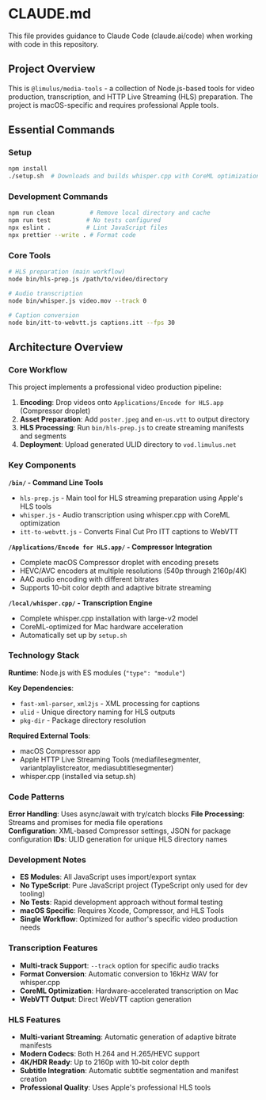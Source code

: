 # CLAUDE.md

This file provides guidance to Claude Code (claude.ai/code) when working with code in this repository.

## Project Overview

This is `@limulus/media-tools` - a collection of Node.js-based tools for video production, transcription, and HTTP Live Streaming (HLS) preparation. The project is macOS-specific and requires professional Apple tools.

## Essential Commands

### Setup
```bash
npm install
./setup.sh  # Downloads and builds whisper.cpp with CoreML optimization
```

### Development Commands
```bash
npm run clean          # Remove local directory and cache
npm run test          # No tests configured
npx eslint .          # Lint JavaScript files  
npx prettier --write . # Format code
```

### Core Tools
```bash
# HLS preparation (main workflow)
node bin/hls-prep.js /path/to/video/directory

# Audio transcription 
node bin/whisper.js video.mov --track 0

# Caption conversion
node bin/itt-to-webvtt.js captions.itt --fps 30
```

## Architecture Overview

### Core Workflow
This project implements a professional video production pipeline:

1. **Encoding**: Drop videos onto `Applications/Encode for HLS.app` (Compressor droplet)
2. **Asset Preparation**: Add `poster.jpeg` and `en-us.vtt` to output directory
3. **HLS Processing**: Run `bin/hls-prep.js` to create streaming manifests and segments
4. **Deployment**: Upload generated ULID directory to `vod.limulus.net`

### Key Components

**`/bin/` - Command Line Tools**
- `hls-prep.js` - Main tool for HLS streaming preparation using Apple's HLS tools
- `whisper.js` - Audio transcription using whisper.cpp with CoreML optimization
- `itt-to-webvtt.js` - Converts Final Cut Pro ITT captions to WebVTT

**`/Applications/Encode for HLS.app/` - Compressor Integration**
- Complete macOS Compressor droplet with encoding presets
- HEVC/AVC encoders at multiple resolutions (540p through 2160p/4K)
- AAC audio encoding with different bitrates
- Supports 10-bit color depth and adaptive bitrate streaming

**`/local/whisper.cpp/` - Transcription Engine**
- Complete whisper.cpp installation with large-v2 model
- CoreML-optimized for Mac hardware acceleration
- Automatically set up by `setup.sh`

### Technology Stack

**Runtime**: Node.js with ES modules (`"type": "module"`)

**Key Dependencies**:
- `fast-xml-parser`, `xml2js` - XML processing for captions
- `ulid` - Unique directory naming for HLS outputs
- `pkg-dir` - Package directory resolution

**Required External Tools**:
- macOS Compressor app
- Apple HTTP Live Streaming Tools (mediafilesegmenter, variantplaylistcreator, mediasubtitlesegmenter)
- whisper.cpp (installed via setup.sh)

### Code Patterns

**Error Handling**: Uses async/await with try/catch blocks
**File Processing**: Streams and promises for media file operations  
**Configuration**: XML-based Compressor settings, JSON for package configuration
**IDs**: ULID generation for unique HLS directory names

### Development Notes

- **ES Modules**: All JavaScript uses import/export syntax
- **No TypeScript**: Pure JavaScript project (TypeScript only used for dev tooling)
- **No Tests**: Rapid development approach without formal testing
- **macOS Specific**: Requires Xcode, Compressor, and HLS Tools
- **Single Workflow**: Optimized for author's specific video production needs

### Transcription Features

- **Multi-track Support**: `--track` option for specific audio tracks
- **Format Conversion**: Automatic conversion to 16kHz WAV for whisper.cpp
- **CoreML Optimization**: Hardware-accelerated transcription on Mac
- **WebVTT Output**: Direct WebVTT caption generation

### HLS Features

- **Multi-variant Streaming**: Automatic generation of adaptive bitrate manifests
- **Modern Codecs**: Both H.264 and H.265/HEVC support
- **4K/HDR Ready**: Up to 2160p with 10-bit color depth
- **Subtitle Integration**: Automatic subtitle segmentation and manifest creation
- **Professional Quality**: Uses Apple's professional HLS tools